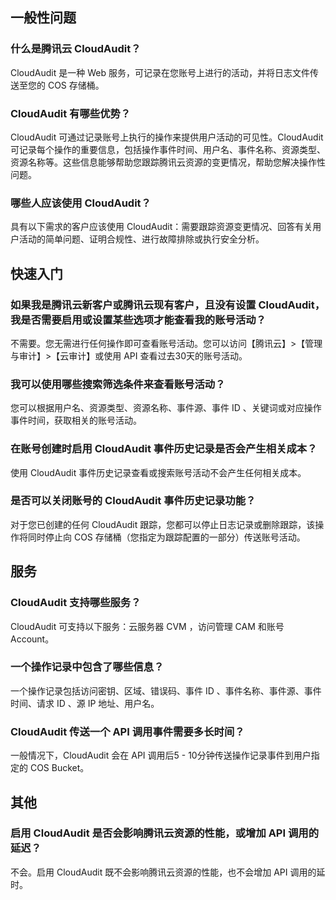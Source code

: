 ## 一般性问题

### 什么是腾讯云 CloudAudit？

CloudAudit 是一种 Web 服务，可记录在您账号上进行的活动，并将日志文件传送至您的 COS 存储桶。

### CloudAudit 有哪些优势？

CloudAudit 可通过记录账号上执行的操作来提供用户活动的可见性。CloudAudit 可记录每个操作的重要信息，包括操作事件时间、用户名、事件名称、资源类型、资源名称等。这些信息能够帮助您跟踪腾讯云资源的变更情况，帮助您解决操作性问题。

### 哪些人应该使用 CloudAudit？

具有以下需求的客户应该使用 CloudAudit：需要跟踪资源变更情况、回答有关用户活动的简单问题、证明合规性、进行故障排除或执行安全分析。

## 快速入门

### 如果我是腾讯云新客户或腾讯云现有客户，且没有设置 CloudAudit，我是否需要启用或设置某些选项才能查看我的账号活动？

不需要。您无需进行任何操作即可查看账号活动。您可以访问【腾讯云】>【管理与审计】>【云审计】或使用 API 查看过去30天的账号活动。

### 我可以使用哪些搜索筛选条件来查看账号活动？

您可以根据用户名、资源类型、资源名称、事件源、事件 ID 、关键词或对应操作事件时间，获取相关的账号活动。

### 在账号创建时启用 CloudAudit 事件历史记录是否会产生相关成本？

使用 CloudAudit 事件历史记录查看或搜索账号活动不会产生任何相关成本。

### 是否可以关闭账号的 CloudAudit 事件历史记录功能？

对于您已创建的任何 CloudAudit 跟踪，您都可以停止日志记录或删除跟踪，该操作将同时停止向 COS 存储桶（您指定为跟踪配置的一部分）传送账号活动。

## 服务

### CloudAudit 支持哪些服务？

CloudAudit 可支持以下服务：云服务器 CVM ，访问管理 CAM 和账号 Account。

### 一个操作记录中包含了哪些信息？

一个操作记录包括访问密钥、区域、错误码、事件 ID 、事件名称、事件源、事件时间、请求 ID 、源 IP 地址、用户名。

### CloudAudit 传送一个 API 调用事件需要多长时间？

一般情况下，CloudAudit 会在 API 调用后5 - 10分钟传送操作记录事件到用户指定的 COS Bucket。



## 其他

### 启用 CloudAudit 是否会影响腾讯云资源的性能，或增加 API 调用的延迟？

不会。启用 CloudAudit 既不会影响腾讯云资源的性能，也不会增加 API 调用的延时。
